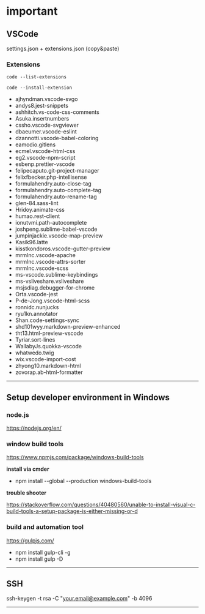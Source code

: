 # important

## VSCode
settings.json + extensions.json (copy&paste)

### Extensions
`code --list-extensions`

`code --install-extension`

* ajhyndman.vscode-svgo
* andys8.jest-snippets
* ashhitch.vs-code-css-comments
* Asuka.insertnumbers
* cssho.vscode-svgviewer
* dbaeumer.vscode-eslint
* dzannotti.vscode-babel-coloring
* eamodio.gitlens
* ecmel.vscode-html-css
* eg2.vscode-npm-script
* esbenp.prettier-vscode
* felipecaputo.git-project-manager
* felixfbecker.php-intellisense
* formulahendry.auto-close-tag
* formulahendry.auto-complete-tag
* formulahendry.auto-rename-tag
* glen-84.sass-lint
* Hridoy.animate-css
* humao.rest-client
* ionutvmi.path-autocomplete
* joshpeng.sublime-babel-vscode
* jumpinjackie.vscode-map-preview
* Kasik96.latte
* kisstkondoros.vscode-gutter-preview
* mrmlnc.vscode-apache
* mrmlnc.vscode-attrs-sorter
* mrmlnc.vscode-scss
* ms-vscode.sublime-keybindings
* ms-vsliveshare.vsliveshare
* msjsdiag.debugger-for-chrome
* Orta.vscode-jest
* P-de-Jong.vscode-html-scss
* ronnidc.nunjucks
* ryu1kn.annotator
* Shan.code-settings-sync
* shd101wyy.markdown-preview-enhanced
* tht13.html-preview-vscode
* Tyriar.sort-lines
* WallabyJs.quokka-vscode
* whatwedo.twig
* wix.vscode-import-cost
* zhyong10.markdown-html
* zovorap.ab-html-formatter

---

## Setup developer environment in Windows

### node.js

https://nodejs.org/en/

### window build tools

https://www.npmjs.com/package/windows-build-tools

**install via cmder**

* npm install --global --production windows-build-tools

__trouble shooter__

https://stackoverflow.com/questions/40480560/unable-to-install-visual-c-build-tools-a-setup-package-is-either-missing-or-d

### build and automation tool

https://gulpjs.com/

*  npm install gulp-cli -g
*  npm install gulp -D

---

## SSH

ssh-keygen -t rsa -C "your.email@example.com" -b 4096

---
